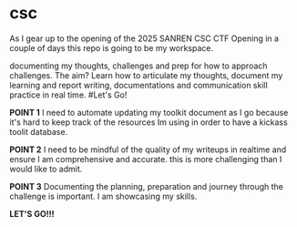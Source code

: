 # csc

As I gear up to the opening of the 2025 SANREN CSC CTF Opening in a couple of days this repo is going to be my workspace. 

documenting my thoughts, challenges and prep for how to approach challenges. 
The aim? Learn how to articulate my thoughts, document my learning and report writing, documentations and communication skill practice in real time. #Let's Go!


**POINT 1**
I need to automate updating my toolkit document as I go because it's hard to keep track of the resources Im using in order to have a kickass toolit database. 

**POINT 2** 
I need to be mindful of the quality of my writeups in realtime and ensure I am comprehensive and accurate. this is more challenging than I would like to admit.


**POINT 3** 
Documenting the planning, preparation and journey through the challenge is important. I am showcasing my skills.

**LET'S GO!!!**
